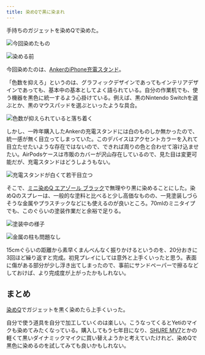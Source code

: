 ```yaml
---
title: 染めQで黒に染まれ
---
```

手持ちのガジェットを染めQで染めた。

![](https://lh5.googleusercontent.com/thF3241cBRERPB5RHiyz3nzSsuKbIClhfgt-nIa8LeF149JlxmzN0ZhXuZu2zPErmT13RLcbKD-dSkE0DWiBDeIXQAhzpFdg7pg1UomJP5NVDReDy4CB0NB_hFDcMdycjga3mkR-p6cgRi-uEEDeVOYmTgL2yMxRJV2tqNSK-Lfo6hShtY0VfF13g_C2 "今回染めたもの")

![](https://lh6.googleusercontent.com/3529Xm8VsHwxkLKvi79NI22NrUCvYFXGkY3u4OxPKV1WLN3Av0tX7vLYg3S5YhvPC2kZflQREgcKctBeQcCxjIrrbAYrNbM9YDF9W2S-vB50-1DMSfJjnmiBXlTjTGB-TbbpK1AyG1jF_e-j3h4u8muNYLxIX76QT-GH1-xwPFMiSTtn7MmivfLOR4V2 "染める前")

今回染めたのは、[AnkerのiPhone充電スタンド](https://r7kamura.com/articles/2021-09-06-anker-iphone-stand)。

「色数を抑えろ」というのは、グラフィックデザインであってもインテリアデザインであっても、基本中の基本としてよく語られている。自分の作業机でも、使う機器を黒色に統一するよう心掛けている。例えば、黒のNintendo Switchを選ぶとか、黒のマウスパッドを選ぶといったような具合。

![](https://lh4.googleusercontent.com/2l0NCNXlZqFJyUaQYFavlxeKpqgVlJkUdvZv7VTQ3ntZU9gs9sFva7x4ccSZ5VFtZyaFktFwKUaHZGhVN1u9VlJ4NqUzSa_fWsVftzLsVXYNvs4ztMigdl5_HbibttsLSzVtvSw6D9_tn0ZiQT1a0dONntvj7NFns5LxKaZ7fsJkayw-knIWls_VO9xQ "色数が抑えられていると落ち着く")

しかし、一昨年購入したAnkerの充電スタンドには白のものしか無かったので、統一感が無く目立ってしまっていた。このデバイスはアクセントカラーを入れて目立たせたいような存在ではないので、できれば周りの色と合わせて溶け込ませたい。AirPodsケースは市販のカバーが沢山存在しているので、見た目は変更可能だが、充電スタンドはどうしようもない。

![](https://lh5.googleusercontent.com/co3czZblZxP2aty6Qn0wCeugHv-tI5hCnrIYmsdk5H5rj64EnZ8Brq5t6nmQQbG5ygcgztfHGwf2TfJlmztlaZ-u-5J1T4hZVTMmZsMnalO0cEv8AI5zEL9QDHPpZ-U5ZYX9oPEBumj5HrYD2jqW1R8YKvJV0PAO9-qcFqLnRDdvtbjilma_LcUTdnIv "充電スタンドが白くて若干目立つ")

そこで、[ミニ染めQ エアゾール ブラック](https://www.amazon.co.jp/dp/B003QMFUKO)で無理やり黒に染めることにした。染めQのスプレーは、一般的な塗料と比べると少し高価なものの、一見塗装しづらそうな金属やプラスチックなどにも使えるのが良いところ。70mlのミニタイプでも、このぐらいの塗装作業だと余裕で足りる。

![](https://lh3.googleusercontent.com/cOnUKyjUECKSqLwsKaLlBfm8pfYbJ_Uk06xFoFzEU4K2R0XrXaXeDzj44ef-r9v0nqrXRD5eo7poP2FFkK0siz-w-zTmbeTZqJpn3UX2VAXvbIH1zCXjddd_0-4U3tb-NvyyxdeblYZLzeXRlHIF9d6QisnWPR1cmlMUtRDmb05rWZTyAl3g7Q5M8aKT "塗装中の様子")

![](https://lh3.googleusercontent.com/x23YMS86ZBV6RnEysi4gSHgvmBtAPzrpV68nO1BWP3aWOG3RmxQLHALCODt9n2mAKcoFfUOM9kZBzYx6Kpo7oFx-canjoJ2SLr_7AJIfHJzzLFLtme4UAFfbl6bG4wOCshf9gTMJw1HMdERoINEhZJvBD1QJEUSDoMZz1obzKt9NXCcPE0OCnZlEEmXg "金属の柱も問題なし")

15cmぐらいの距離から素早くまんべんなく振りかけるというのを、20分おきに3回ほど繰り返すと完成。初見プレイにしては意外と上手くいったと思う。表面に傷がある部分が少し浮き出てしまったので、事前にサンドペーパーで擦るなどしておけば、より完成度が上がったかもしれない。

まとめ
---

[染めQ](https://www.amazon.co.jp/dp/B003QMFUKO)でガジェットを黒く染めたら上手くいった。

自分で使う道具を自分で加工していくのは楽しい。こうなってくるとYetiのマイクも染めてみたくなっている。購入してもう七年目になり、[SHURE MV7](https://www.amazon.co.jp/dp/B08KY7G1GV)とかの軽くて黒いダイナミックマイクに買い替えようかと考えていたけれど、染めQで黒色に染めるのを試してみても良いかもしれない。
